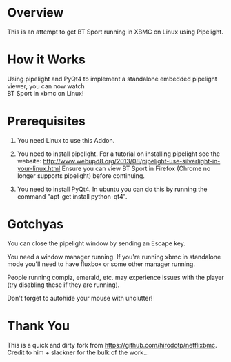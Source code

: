 Overview
========

This is an attempt to get BT Sport running in XBMC on Linux using Pipelight.


How it Works
============

Using pipelight and PyQt4 to implement a standalone embedded pipelight viewer, you can now watch  
BT Sport in xbmc on Linux!


Prerequisites
=============

1. You need Linux to use this Addon.

2. You need to install pipelight.  For a tutorial on installing pipelight see  the website:
   http://www.webupd8.org/2013/08/pipelight-use-silverlight-in-your-linux.html
   Ensure you can view BT Sport in Firefox (Chrome no longer supports pipelight) before continuing.

3. You need to install PyQt4.  In ubuntu you can do this by running the 
   command "apt-get install python-qt4".


Gotchyas
========

You can close the pipelight window by sending an Escape key.

You need a window manager running.  If you're running xbmc in standalone mode
you'll need to have fluxbox or some other manager running.

People running compiz, emerald, etc. may experience issues with the player (try disabling these if they are running).

Don't forget to autohide your mouse with unclutter!


Thank You
=========

This is a quick and dirty fork from https://github.com/hirodotp/netflixbmc. Credit to him + slackner for the bulk of the work...
